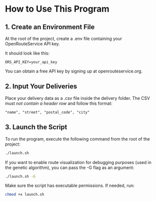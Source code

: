 # How to Use This Program

## 1. Create an Environment File

At the root of the project, create a .env file containing your OpenRouteService API key.

It should look like this:
```
ORS_API_KEY=your_api_key
```
You can obtain a free API key by signing up at openrouteservice.org.

## 2. Input Your Deliveries

Place your delivery data as a .csv file inside the delivery folder.
The CSV must *not contain a header row* and follow this format:
```
"name", "street", "postal_code", "city"
```

## 3. Launch the Script

To run the program, execute the following command from the root of the project:

```bash
./launch.sh
```

If you want to enable route visualization for debugging purposes (used in the genetic algorithm), you can pass the -G flag as an argument:

```bash
./launch.sh -G
```

Make sure the script has executable permissions. If needed, run:

```bash
chmod +x launch.sh
```